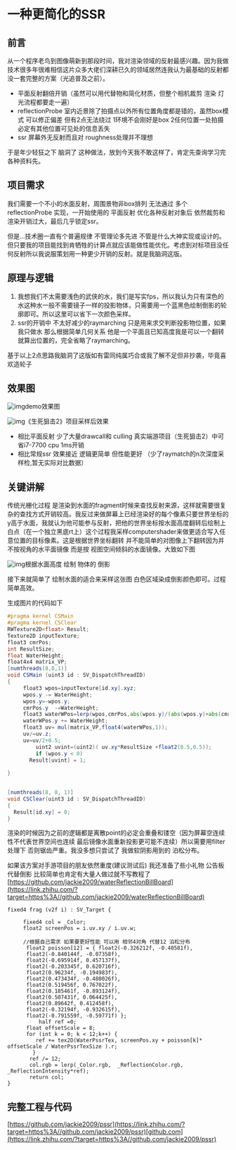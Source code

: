 # 一种更简化的SSR

## 前言

从一个程序老鸟到图像萌新到那段时间，我对渲染领域的反射最感兴趣。因为我做技术很多年很难相信这片众多大佬们深耕已久的领域居然连我认为最基础的反射都没一套完整的方案（光追普及之前）。

- 平面反射翻倍开销（虽然可以用代替物和简化材质，但整个相机裁剪 渲染 灯光流程都要走一遍）
- reflectionProbe 室内近景除了拍摄点以外所有位置角度都是错的，虽然box模式 可以修正偏差 但有2点无法绕过 1环境不会刚好是box 2任何位置一处拍摄必定有其他位置可见处的信息丢失
- ssr 屏幕外无反射而且对 roughness处理并不理想

于是年少轻狂之下 脑洞了 这种做法，放到今天我不敢这样了，肯定先查询学习完各种资料先。

## 项目需求

我们需要一个不小的水面反射，周围景物非box排列 无法通过 多个reflectionProbe 实现，一开始使用的 平面反射 优化各种反射对象后 依然裁剪和渲染开销过大，最后几乎锁定ssr。

但是...技术圈一直有个普遍规律 不管理论多先进 不管是什么大神实现或设计的。但只要我的项目能找到肯牺牲的计算点就应该能做性能优化。考虑到对标项目没任何反射所以我说服策划用一种更少开销的反射。就是我脑洞这版。

## 原理与逻辑

1. 我想我们不太需要浅色的武侠的水，我们是写实fps，所以我认为只有深色的水这种水一般不需要镜子一样的投影物体，只需要用一个蓝黑色绘制倒影的轮廓即可。所以这里可以省下一次颜色采样。
2. ssr的开销中 不太好减少的raymarching 只是用来求交判断投影物位置，如果我只做水 那么根据简单几何关系 他是一个平面且已知高度我是可以一个翻转就算出位置的，完全省略了raymarching。

基于以上2点思路我脑洞了这版如有雷同纯属巧合或我了解不足但非抄袭，毕竟喜欢造轮子

## 效果图

![img](Untitled.assets/v2-12fd67baae4f87eb4ae7249d545a1bf0_720w.jpg)demo效果图

![img](Untitled.assets/v2-6aee34b63cf00568176a96710c9b4f98_720w.jpg)《生死狙击2》项目采样后效果

- 相比平面反射 少了大量drawcall和 culling 真实端游项目（生死狙击2）中可省i7-7700 cpu 1ms开销
- 相比常规ssr 效果接近 逻辑更简单 但性能更好 （少了raymatch的n次深度采样检,暂无实际对比数据）

## 关键讲解

传统光栅化过程  是渲染到水面的fragment时候来查找反射来源，这样就需要很复杂的查找方式开销较高。我反过来做屏幕上已经渲染好的每个像素只要世界坐标的y高于水面，我就认为他可能参与反射，把他的世界坐标按水面高度翻转后绘制上白点（在一个独立黑底rt上）这个过程我采样computershader来做更适合写入任意位置的目标像素。这是根据世界坐标翻转  并不能简单的对图像上下翻转因为并不按视角的水平面镜像 而是按 视图空间倾斜的水面镜像。大致如下图

![img](Untitled.assets/v2-0e7115f73b7bc085f78b6e586498b45c_720w.jpg)根据水面高度 绘制 物体的 倒影

接下来就简单了 绘制水面的适合来采样这张图 白色区域染成倒影颜色即可。过程简单高效。

生成图片的代码如下

```glsl
#pragma kernel CSMain
#pragma kernel CSClear
RWTexture2D<float> Result;
Texture2D inputTexture;
float3 cmrPos;
int ResultSize;
float WaterHeight;
float4x4 matrix_VP;
[numthreads(8,8,1)]
void CSMain (uint3 id : SV_DispatchThreadID)
{
	 float3 wpos=inputTexture[id.xy].xyz;
	 wpos.y -= WaterHeight;
	 wpos.y=-wpos.y;
	 cmrPos.y  -=WaterHeight;
	 float3 waterWPos=lerp(wpos,cmrPos,abs(wpos.y)/(abs(wpos.y)+abs(cmrPos.y)));
	 waterWPos.y += WaterHeight;
	 float3 uv= mul(matrix_VP,float4(waterWPos,1));
	 uv/=uv.z;
	 uv=uv/2+0.5;
         uint2 uvint=(uint2)( uv.xy*ResultSize +float2(0.5,0.5));
         if (wpos.y < 0)
	   Result[uvint] = 1;
	
}

 
[numthreads(8, 8, 1)]
void CSClear(uint3 id : SV_DispatchThreadID)
{
  Result[id.xy] = 0;
}
```

渲染的时候因为之前的逻辑都是离散point的必定会重叠和镂空（因为屏幕空连续性不代表世界空间也连续 最后镜像水面重新投影更可能不连续）所以需要用filter处理下 否则锯齿严重。我没多想只尝试了 我做软阴影用到的 泊松分布。

如果该方案对手游项目的朋友依然重度(建议测试后) 我还准备了些小礼物 公告板代替倒影 比较简单也肯定有大量人做过就不写教程了 [https://github.com/jackie2009/waterReflectionBillBoard](https://link.zhihu.com/?target=https%3A//github.com/jackie2009/waterReflectionBillBoard)

```text
fixed4 frag (v2f i) : SV_Target {
				 
	 fixed4 col = _Color;
	 float2 screenPos = i.uv.xy / i.uv.w;
	 			 
	 //根据自己需求 如果要更好性能 可以用 相邻4对角 代替12 泊松分布
	  float2 poisson[12] = { float2(-0.326212f, -0.40581f),
	  float2(-0.840144f, -0.07358f),
	  float2(-0.695914f, 0.457137f),
	  float2(-0.203345f, 0.620716f),
	  float2(0.96234f, -0.194983f),
	  float2(0.473434f, -0.480026f),
	  float2(0.519456f, 0.767022f),
	  float2(0.185461f, -0.893124f),
	  float2(0.507431f, 0.064425f),
	  float2(0.89642f, 0.412458f),
	  float2(-0.32194f, -0.932615f),
	  float2(-0.791559f, -0.59771f) };
          half ref =0;
	  float offsetScale = 8;
	  for (int k = 0; k < 12;k++) {
		 ref += tex2D(WaterPssrTex, screenPos.xy + poisson[k]* offsetScale / WaterPssrTexSize ).r;
		}
	   ref /= 12;
	   col.rgb = lerp(_Color.rgb,  _ReflectionColor.rgb, _ReflectionIntensity*ref);
	   return col;
}
```

## 完整工程与代码

[https://github.com/jackie2009/pssr](https://link.zhihu.com/?target=https%3A//github.com/jackie2009/pssr)[github.com](https://link.zhihu.com/?target=https%3A//github.com/jackie2009/pssr)